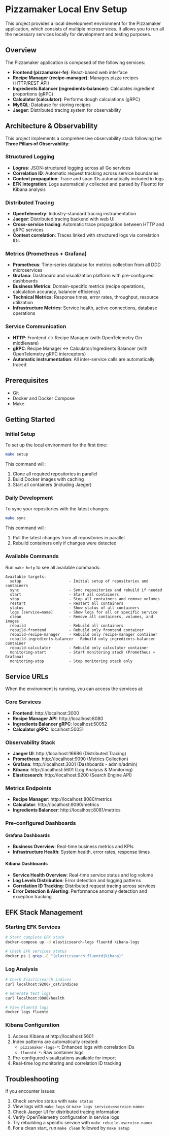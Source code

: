 # Pizzamaker Local Env Setup

This project provides a local development environment for the Pizzamaker application, which consists of multiple microservices. It allows you to run all the necessary services locally for development and testing purposes.

## Overview

The Pizzamaker application is composed of the following services:

- **Frontend (pizzamaker-fe)**: React-based web interface
- **Recipe Manager (recipe-manager)**: Manages pizza recipes (HTTP/REST API)
- **Ingredients Balancer (ingredients-balancer)**: Calculates ingredient proportions (gRPC)
- **Calculator (calculator)**: Performs dough calculations (gRPC)
- **MySQL**: Database for storing recipes
- **Jaeger**: Distributed tracing system for observability

## Architecture & Observability

This project implements a comprehensive observability stack following the **Three Pillars of Observability**:

### Structured Logging
- **Logrus**: JSON-structured logging across all Go services
- **Correlation ID**: Automatic request tracking across service boundaries
- **Context propagation**: Trace and span IDs automatically included in logs
- **EFK Integration**: Logs automatically collected and parsed by Fluentd for Kibana analysis

### Distributed Tracing
- **OpenTelemetry**: Industry-standard tracing instrumentation
- **Jaeger**: Distributed tracing backend with web UI
- **Cross-service tracing**: Automatic trace propagation between HTTP and gRPC services
- **Context correlation**: Traces linked with structured logs via correlation IDs

### Metrics (Prometheus + Grafana)
- **Prometheus**: Time-series database for metrics collection from all DDD microservices
- **Grafana**: Dashboard and visualization platform with pre-configured dashboards
- **Business Metrics**: Domain-specific metrics (recipe operations, calculation accuracy, balancer efficiency)
- **Technical Metrics**: Response times, error rates, throughput, resource utilization
- **Infrastructure Metrics**: Service health, active connections, database operations

### Service Communication
- **HTTP**: Frontend ↔ Recipe Manager (with OpenTelemetry Gin middleware)
- **gRPC**: Recipe Manager ↔ Calculator/Ingredients Balancer (with OpenTelemetry gRPC interceptors)
- **Automatic instrumentation**: All inter-service calls are automatically traced

## Prerequisites

- Git
- Docker and Docker Compose
- Make

## Getting Started

### Initial Setup

To set up the local environment for the first time:

```bash
make setup
```

This command will:
1. Clone all required repositories in parallel
2. Build Docker images with caching
3. Start all containers (including Jaeger)

### Daily Development

To sync your repositories with the latest changes:

```bash
make sync
```

This command will:
1. Pull the latest changes from all repositories in parallel
2. Rebuild containers only if changes were detected

### Available Commands

Run `make help` to see all available commands:

```
Available targets:
  setup                     - Initial setup of repositories and containers
  sync                      - Sync repositories and rebuild if needed
  start                     - Start all containers
  stop                      - Stop all containers and remove volumes
  restart                   - Restart all containers
  status                    - Show status of all containers
  logs [service=name]       - Show logs for all or specific service
  clean                     - Remove all containers, volumes, and images
  rebuild                   - Rebuild all containers
  rebuild-frontend          - Rebuild only frontend container
  rebuild-recipe-manager    - Rebuild only recipe-manager container
  rebuild-ingredients-balancer - Rebuild only ingredients-balancer container
  rebuild-calculator        - Rebuild only calculator container
  monitoring-start          - Start monitoring stack (Prometheus + Grafana)
  monitoring-stop           - Stop monitoring stack only
```

## Service URLs

When the environment is running, you can access the services at:

### Core Services
- **Frontend**: http://localhost:3000
- **Recipe Manager API**: http://localhost:8080
- **Ingredients Balancer gRPC**: localhost:50052
- **Calculator gRPC**: localhost:50051

### Observability Stack
- **Jaeger UI**: http://localhost:16686 (Distributed Tracing)
- **Prometheus**: http://localhost:9090 (Metrics Collection)
- **Grafana**: http://localhost:3001 (Dashboards - admin/admin)
- **Kibana**: http://localhost:5601 (Log Analysis & Monitoring)
- **Elasticsearch**: http://localhost:9200 (Search Engine API)

### Metrics Endpoints
- **Recipe Manager**: http://localhost:8080/metrics
- **Calculator**: http://localhost:9090/metrics
- **Ingredients Balancer**: http://localhost:8081/metrics

### Pre-configured Dashboards

#### Grafana Dashboards
- **Business Overview**: Real-time business metrics and KPIs
- **Infrastructure Health**: System health, error rates, response times

#### Kibana Dashboards
- **Service Health Overview**: Real-time service status and log volume
- **Log Levels Distribution**: Error detection and logging patterns
- **Correlation ID Tracking**: Distributed request tracing across services
- **Error Detection & Alerting**: Performance anomaly detection and exception tracking

## EFK Stack Management

### Starting EFK Services
```bash
# Start complete EFK stack
docker-compose up -d elasticsearch-logs fluentd kibana-logs

# Check EFK services status
docker ps | grep -E "(elasticsearch|fluentd|kibana)"
```

### Log Analysis
```bash
# Check Elasticsearch indices
curl localhost:9200/_cat/indices

# Generate test logs
curl localhost:8080/health

# View Fluentd logs
docker logs fluentd
```

### Kibana Configuration
1. Access Kibana at http://localhost:5601
2. Index patterns are automatically created:
   - `pizzamaker-logs-*`: Enhanced logs with correlation IDs
   - `fluentd-*`: Raw container logs
3. Pre-configured visualizations available for import
4. Real-time log monitoring and correlation ID tracking

## Troubleshooting

If you encounter issues:

1. Check service status with `make status`
2. View logs with `make logs` or `make logs service=<service-name>`
3. Check Jaeger UI for distributed tracing information
4. Verify OpenTelemetry configuration in service logs
5. Try rebuilding a specific service with `make rebuild-<service-name>`
6. For a clean start, run `make clean` followed by `make setup`
